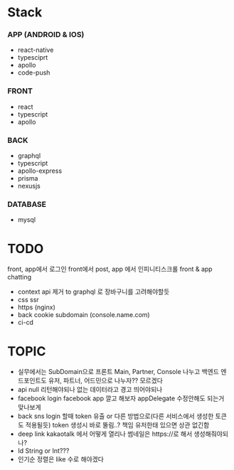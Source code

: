 # Stack
### APP (ANDROID & IOS)
- react-native
- typesciprt
- apollo
- code-push

### FRONT
- react
- typescript
- apollo

### BACK
- graphql
- typescript
- apollo-express
- prisma
- nexusjs

### DATABASE
- mysql

# TODO
front, app에서 로그인 front에서 post, app 에서 인피니티스크롤 front & app chatting
- context api 제거 to graphql 로 장바구니를 고려해야할듯
- css ssr
- https (nginx)
- back cookie subdomain (console.name.com)
- ci-cd

# TOPIC
- 실무에서는 SubDomain으로 프론트 Main, Partner, Console 나누고 백엔드 엔드포인트도 유저, 파트너, 어드민으로 나누자?? 모르겠다
- api null 리턴해야되나 없는 데이터라고 경고 띄어야되나
- facebook login facebook app 깔고 해보자 appDelegate 수정안해도 되는거 맞나보게
- back sns login 할때 token 유츌 or 다른 방법으로(다른 서비스에서 생성한 토큰도 적용될듯) token 생성시 바로 뚤림..? 책임 유저한태 있으면 상관 없긴함
- deep link kakaotalk 에서 어떻게 열리나 썸네일은 https://로 해서 생성해줘야되나?
- Id String or Int???
- 인기순 정렬은 like 수로 해야겠다